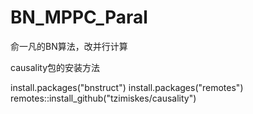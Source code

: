 # BN_MPPC_Paral
俞一凡的BN算法，改并行计算

causality包的安装方法

install.packages("bnstruct")
install.packages("remotes")
remotes::install_github("tzimiskes/causality")
